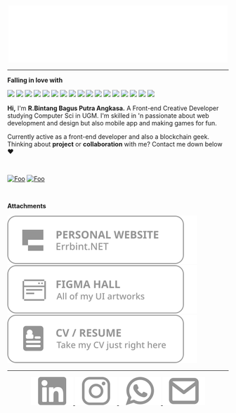 <div align="center">
    <img src="assets/errbint500.gif" alt="" >
</div>

---

**Falling in love with**

[![](https://img.shields.io/badge/JAVASCRIPT%20-%23323330.svg?&style=flat&logo=javascript&logoColor=F0DB4F)](https://javascript.com) 
[![](https://img.shields.io/badge/TYPESCRIPT%20-%233178C6.svg?&style=flat&logo=typescript&logoColor=white)](https://typescriptlang.org) 
[![](https://img.shields.io/badge/WEB3%20-%23F16822.svg?&style=flat&logo=web3.js&logoColor=white)](https://soliditylang.org) 
[![](https://img.shields.io/badge/REACT%20-%2356BDDA.svg?&style=flat&logo=react&logoColor=white)](https://reactjs.org) 
[![](https://img.shields.io/badge/NEXT%20-%23000000.svg?&style=flat&logo=next.js&logoColor=white)](https://nextjs.org)
[![](https://img.shields.io/badge/REACTNATIVE%20-%23444444.svg?&style=flat&logo=react&logoColor=9fdcea)](https://reactnative.dev)
[![](https://img.shields.io/badge/EXPO%20-%238f4fff.svg?&style=flat&logo=expo&logoColor=white)](https://expo.dev) 
[![](https://img.shields.io/badge/VITE%20-%23646CFF.svg?&style=flat&logo=vite&logoColor=white)](https://vitejs.dev) 
[![](https://img.shields.io/badge/FIREBASE%20-%23FFA611.svg?&style=flat&logo=firebase&logoColor=white)](https://firebase.google.com) 
[![](https://img.shields.io/badge/TAILWIND%20-%2338B2AC.svg?&style=flat&logo=tailwindcss&logoColor=white)](https://tailwindcss.com)
[![](https://img.shields.io/badge/FIGMA%20-%23F24E1E.svg?&style=flat&logo=figma&logoColor=white)](https://figma.com)
[![](https://img.shields.io/badge/THREE%20-%23000000.svg?&style=flat&logo=three.js&logoColor=white)](https://threejs.org)
[![](https://img.shields.io/badge/GATSBY%20-%23663399.svg?&style=flat&logo=gatsby&logoColor=white)](https://gatsbyjs.com) 
[![](https://img.shields.io/badge/VUE%20-%234FC08D.svg?&style=flat&logo=vue.js&logoColor=white)](https://vuejs.org) 
[![](https://img.shields.io/badge/NODE%20-%233C873A.svg?&style=flat&logo=node.js&logoColor=white)](https://nodejs.org) 
[![](https://img.shields.io/badge/ex_EXPRESS%20-%235f5f5f.svg)](https://expressjs.com) 
[![](https://img.shields.io/badge/et%20cetera...%20-%23fafafa.svg?textColor=black)](https://github.com/stackoverprof/front-end-101)

**Hi,**
I'm  **R.Bintang Bagus Putra Angkasa.** A Front-end Creative Developer studying Computer Sci in UGM. I'm skilled in 'n passionate about web development and design but also mobile app and making games for fun.

Currently active as a front-end developer and also a blockchain geek.
<br>
Thinking about **project** or **collaboration** with me? Contact me down below ❤️

<br>

[![Foo](https://komarev.com/ghpvc/?username=stackoverprof&color=lightgrey)]()
[![Foo](https://img.shields.io/github/followers/stackoverprof?label=follow%20me&style=social)](https://github.com/stackoverprof)

<br>

**Attachments**

[![Foo](assets/btn1.svg)](http://errbint.net/)
[![Foo](assets/btn2.svg)](https://errbint.net/figma) 
[![Foo](assets/btn3.svg)](https://errbint.net/cv)

------

<div align="center">
    <a href="https://www.linkedin.com/in/raden-bintang">
        <img src="assets/linkedin.svg" alt="">
    </a>
    <a href="https://instagram.com/errbint">
        <img src="assets/instagram.svg" alt="">
    </a>  
    <a href="https://wa.me/628988355006">
        <img src="assets/whatsapp.svg" alt="">
    </a>  
    <a href="mailto:r.bintangbagus@gmail.com">
        <img src="assets/email.svg" alt="">
    </a>  
    <br>
<br>
</div>
